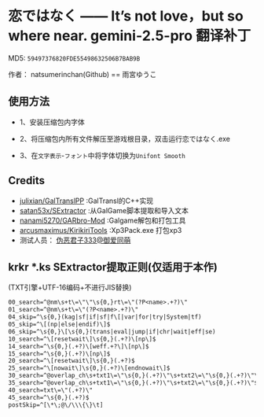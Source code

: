 # 恋ではなく ―― It’s not love，but so where near. gemini-2.5-pro 翻译补丁

MD5: `59497376820FDE55498632506B7BAB9B`

作者： natsumerinchan(Github) == 雨宮ゆうこ

## 使用方法

- 1、安装压缩包内字体

- 2、将压缩包内所有文件解压至游戏根目录，双击运行恋ではなく.exe

- 3、在`文字表示`-`フォント`中将字体切换为`Unifont Smooth`

## Credits

- [julixian/GalTranslPP](https://github.com/julixian/GalTranslPP.git) :GalTransl的C++实现
- [satan53x/SExtractor](https://github.com/satan53x/SExtractor.git) :从GalGame脚本提取和导入文本
- [nanami5270/GARbro-Mod](https://github.com/nanami5270/GARbro-Mod.git) :Galgame解包和打包工具
- [arcusmaximus/KirikiriTools](https://github.com/arcusmaximus/KirikiriTools.git) :Xp3Pack.exe 打包xp3
- 测试人员： [伪恶君子333@御爱同萌](https://www.ai2.moe/profile/9569-伪恶君子333/)

## krkr *.ks SExtractor提取正则(仅适用于本作)

(TXT引擎+UTF-16编码+不进行JIS替换)

```txt
00_search=^@nm\s+t\=\"\"\s{0,}rt\=\"(?P<name>.+?)\"
01_search=^@nm\s+t\=\"(?P<name>.+?)\"
04_skip=^\s{0,}(kag|sf|if|sf|f\[|var|for|try|System|tf)
05_skip=^\[(np|else|endif)\]$
06_skip=^\s{0,}\[\s{0,}(trans|eval|jump|if|chr|wait|eff|se)
10_search=^\[resetwait\]\s{0,}(.+?)\[np\]$
14_search=^\s{0,}(.+?)\[weff.+?\]\[np\]$
15_search=^\s{0,}(.+?)\[np\]$
20_search=^\[resetwait\]\s{0,}(.+?)$
25_search=^\[nowait\]\s{0,}(.+?)\[endnowait\]$
30_search=^@overlap_ch\s+txt1\=\"\s{0,}(.+?)\"\s+txt2\=\"\s{0,}(.+?)\"\s+txt3\=\"\s{0,}(.+?)\"$
35_search=^@overlap_ch\s+txt1\=\"\s{0,}(.+?)\"\s+txt2\=\"\s{0,}(.+?)\"$
40_search=txt\=\"(.+?)\"
45_search=^\s{0,}(.+?)$
postSkip=^[\*\;@\/\\\{\}\t]
```
